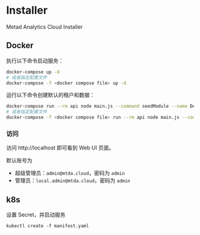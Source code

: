 # Installer

Metad Analytics Cloud Installer

## Docker


执行以下命令启动服务：

```bash
docker-compose up -d
# 或者指定配置文件
docker-compose -f <docker compose file> up -d
```

运行以下命令创建默认的租户和数据：

```bash
docker-compose run --rm api node main.js --command seedModule --name Default
# 或者指定配置文件
docker-compose -f <docker compose file> run --rm api node main.js --command seedModule --name Default
```

### 访问

访问 http://localhost 即可看到 Web UI 页面。

默认账号为
* 超级管理员：`admin@mtda.cloud`，密码为 `admin`
* 管理员：`local.admin@mtda.cloud`，密码为 `admin`

## k8s

设置 Secret，并启动服务

`kubectl create -f manifest.yaml`
